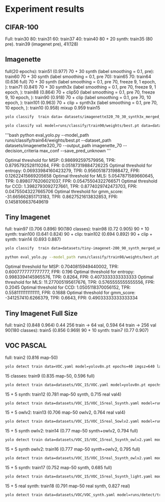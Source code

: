 # Experiment results

## CIFAR-100
Full: train30
80: train31
60: train37
40: train40
80 + 20 synth: train35 (80 pre). train39 (imagenet pre), 41(128)


## Imagenette
full(20 epochs): train51 (0.977)
70 + 30 synth (label smoothing = 0.1, pre): train60
70 + 30 synth (label smoothing = 0.1, pre 70): train65
70: train64 (0.636 full)
70 + 30 synth (label smoothing = 0.1, pre 70, freeze 9, 1 epoch, ): train71 (0.841)
70 + 30 synth3x (label smoothing = 0.1, pre 70, freeze 9, 1 epoch, ): train88 (0.864)
70 + clip50 (label smoothing = 0.1, pre 70, freeze 9, 10 epoch, ): train90 (0.918)
70 + clip (label smoothing = 0.1, pre 70, 10 epoch, ): train101 (0.963)
70 + clip + synth3x (label smoothing = 0.1, pre 70, 10 epoch, ): train10 (0.958) mixup 0.959 train15
```bash
yolo classify  train data= datasets/imagenette320_70_30_synth3x_merged_unk_clip/ model=runs/classify/train64/weights/best.pt epochs=10 imgsz=256 label_smoothing=0.1 batch=8 workers=8 amp=False
```
```bash
yolo classify val model=runs/classify/train90/weights/best.pt data=datasets/imagenette320 split=val
```

'''bash
python eval_yolo.py --model_path runs/classify/train64/weights/best.pt --dataset_path datasets/imagenette320_70 --output_path imagenette_70 --decision_criteria max_conf --save_pred_unknown
'''

Optimal threshold for MSP: 0.986992597579956, TPR: 0.8795792528110264, FPR: 0.05187319884726225
Optimal threshold for entropy: 0.06933984160423279, TPR: 0.9560518731988472, FPR: 0.12622415669205658
Optimal threshold for MLS: 5.0547871589660645, TPR: 0.8980776206021037, FPR: 0.05475504322766571
Optimal threshold for CCD: 1.3982793092727661, TPR: 0.8774029742473703, FPR: 0.04755043227665706
Optimal threshold for gmm_score: -31.665662851713183, TPR: 0.8627521613832853, FPR: 0.1458106637649619

## Tiny Imagenet
full: train97 (0.706 0.896)
90(180 classes): train98 (0.72 0.905)
90 + 10 synth: train100 (0.641 0.824)
90 + clip: train102 (0.694 0.892)
90 + clip + synth: train14 (0.693 0.887)
```bash
yolo classify  train data=datasets/tiny-imagenet-200_90_synth_merged_unk_clip/ model=runs/classify/train98/weights/best.pt epochs=10 imgsz=256 label_smoothing=0.1 batch=64 workers=8 amp=False
```


```bash
python eval_yolo.py --model_path runs/classify/train98/weights/best.pt --dataset_path datasets/tiny-imagenet-200_90 --output_path tiny-imagenet_90 --limit_num_images --save_pred_unknown --decision_criteria entropy
```
Optimal threshold for MSP: 0.7040815949440002, TPR: 0.6007777777777777, FPR: 0.196
Optimal threshold for entropy: 0.9983394145965576, TPR: 0.8264, FPR: 0.4073333333333333
Optimal threshold for MLS: 11.277005195617676, TPR: 0.5765555555555556, FPR: 0.2045
Optimal threshold for CCD: 1.0505118370056152, TPR: 0.5581111111111111, FPR: 0.1688
Optimal threshold for gmm_score: -341257410.6266379, TPR: 0.6643, FPR: 0.49033333333333334

## Tiny Imagenet Full Size 
full: train2 (0.848 0.964)
0.44 256 train -> 64 val, 0.594 64 train -> 256 val
90(180 classes): train5 (0.856 0.969)
90 + 10 synth: train7 (0.77 0.907)


## VOC PASCAL
full: train2 (0.816 map-50)
```bash
yolo detect train data=VOC.yaml model=yolov8n.pt epochs=40 imgsz=640 label_smoothing=0.1
```
15 classes: train9 (0.835 map-50, 0.596 full)
```bash
yolo detect train data=datasets/VOC_15/VOC.yaml model=yolov8n.pt epochs=40 imgsz=640 label_smoothing=0.1
```
15 + 5 synth: train12 (0.781 map-50 synth, 0.715 real val4)
```bash
yolo detect train data=datasets/VOC_15/VOC_15real_5synth.yaml model=runs/detect/train9/weights/best.pt epochs=20 imgsz=640 label_smoothing=0.1
```
15 + 5 owlv2: train13 (0.706 map-50 owlv2, 0.764 real val4)
```bash
yolo detect train data=datasets/VOC_15/VOC_15real_5owlv2.yaml model=runs/detect/train9/weights/best.pt epochs=20 imgsz=640 label_smoothing=0.1
```

15 + 5 synth owlv2: train14 (0.77 map-50 synth+owlv2, 0.794 full)
```bash
yolo detect train data=datasets/VOC_15/VOC_15real_5synth_owlv2.yaml model=runs/detect/train9/weights/best.pt epochs=20 imgsz=640 label_smoothing=0.1
```

15 + 5 synth owlv2: train16 (0.777 map-50 synth+owlv2, 0.795 full)
```bash
yolo detect train data=datasets/VOC_15/VOC_15real_5synth_owlv2.yaml model=runs/detect/train9/weights/best.pt epochs=30 imgsz=640 label_smoothing=0.1
```

15 + 5 synth: train17 (0.752 map-50 synth, 0.685 full)
```bash
yolo detect train data=datasets/VOC_15/VOC_15real_5synth_light.yaml model=runs/detect/train9/weights/best.pt epochs=20 imgsz=640 label_smoothing=0.1
```

15 + 5 real synth: train18 (0.791 map-50 real synth, 0.827 real)
```bash
yolo detect train data=datasets/VOC/VOC_synth.yaml model=runs/detect/train9/weights/best.pt epochs=20 imgsz=640 label_smoothing=0.1
```